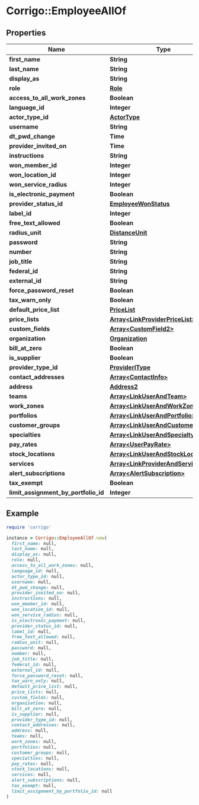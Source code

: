 # Corrigo::EmployeeAllOf

## Properties

| Name | Type | Description | Notes |
| ---- | ---- | ----------- | ----- |
| **first_name** | **String** |  | [optional] |
| **last_name** | **String** |  | [optional] |
| **display_as** | **String** |  | [optional] |
| **role** | [**Role**](Role.md) |  | [optional] |
| **access_to_all_work_zones** | **Boolean** |  | [optional] |
| **language_id** | **Integer** |  | [optional] |
| **actor_type_id** | [**ActorType**](ActorType.md) |  | [optional] |
| **username** | **String** |  | [optional] |
| **dt_pwd_change** | **Time** |  | [optional] |
| **provider_invited_on** | **Time** |  | [optional] |
| **instructions** | **String** |  | [optional] |
| **won_member_id** | **Integer** |  | [optional] |
| **won_location_id** | **Integer** |  | [optional] |
| **won_service_radius** | **Integer** |  | [optional] |
| **is_electronic_payment** | **Boolean** |  | [optional] |
| **provider_status_id** | [**EmployeeWonStatus**](EmployeeWonStatus.md) |  | [optional] |
| **label_id** | **Integer** |  | [optional] |
| **free_text_allowed** | **Boolean** |  | [optional] |
| **radius_unit** | [**DistanceUnit**](DistanceUnit.md) |  | [optional] |
| **password** | **String** |  | [optional] |
| **number** | **String** |  | [optional] |
| **job_title** | **String** |  | [optional] |
| **federal_id** | **String** |  | [optional] |
| **external_id** | **String** |  | [optional] |
| **force_password_reset** | **Boolean** |  | [optional] |
| **tax_warn_only** | **Boolean** |  | [optional] |
| **default_price_list** | [**PriceList**](PriceList.md) |  | [optional] |
| **price_lists** | [**Array&lt;LinkProviderPriceList&gt;**](LinkProviderPriceList.md) |  | [optional] |
| **custom_fields** | [**Array&lt;CustomField2&gt;**](CustomField2.md) |  | [optional] |
| **organization** | [**Organization**](Organization.md) |  | [optional] |
| **bill_at_zero** | **Boolean** |  | [optional] |
| **is_supplier** | **Boolean** |  | [optional] |
| **provider_type_id** | [**ProviderlType**](ProviderlType.md) |  | [optional] |
| **contact_addresses** | [**Array&lt;ContactInfo&gt;**](ContactInfo.md) |  | [optional] |
| **address** | [**Address2**](Address2.md) |  | [optional] |
| **teams** | [**Array&lt;LinkUserAndTeam&gt;**](LinkUserAndTeam.md) |  | [optional] |
| **work_zones** | [**Array&lt;LinkUserAndWorkZone&gt;**](LinkUserAndWorkZone.md) |  | [optional] |
| **portfolios** | [**Array&lt;LinkUserAndPortfolio&gt;**](LinkUserAndPortfolio.md) |  | [optional] |
| **customer_groups** | [**Array&lt;LinkUserAndCustomerGroup&gt;**](LinkUserAndCustomerGroup.md) |  | [optional] |
| **specialties** | [**Array&lt;LinkUserAndSpecialty&gt;**](LinkUserAndSpecialty.md) |  | [optional] |
| **pay_rates** | [**Array&lt;UserPayRate&gt;**](UserPayRate.md) |  | [optional] |
| **stock_locations** | [**Array&lt;LinkUserAndStockLocation&gt;**](LinkUserAndStockLocation.md) |  | [optional] |
| **services** | [**Array&lt;LinkProviderAndService&gt;**](LinkProviderAndService.md) |  | [optional] |
| **alert_subscriptions** | [**Array&lt;AlertSubscription&gt;**](AlertSubscription.md) |  | [optional] |
| **tax_exempt** | **Boolean** |  | [optional] |
| **limit_assignment_by_portfolio_id** | **Integer** |  | [optional] |

## Example

```ruby
require 'corrigo'

instance = Corrigo::EmployeeAllOf.new(
  first_name: null,
  last_name: null,
  display_as: null,
  role: null,
  access_to_all_work_zones: null,
  language_id: null,
  actor_type_id: null,
  username: null,
  dt_pwd_change: null,
  provider_invited_on: null,
  instructions: null,
  won_member_id: null,
  won_location_id: null,
  won_service_radius: null,
  is_electronic_payment: null,
  provider_status_id: null,
  label_id: null,
  free_text_allowed: null,
  radius_unit: null,
  password: null,
  number: null,
  job_title: null,
  federal_id: null,
  external_id: null,
  force_password_reset: null,
  tax_warn_only: null,
  default_price_list: null,
  price_lists: null,
  custom_fields: null,
  organization: null,
  bill_at_zero: null,
  is_supplier: null,
  provider_type_id: null,
  contact_addresses: null,
  address: null,
  teams: null,
  work_zones: null,
  portfolios: null,
  customer_groups: null,
  specialties: null,
  pay_rates: null,
  stock_locations: null,
  services: null,
  alert_subscriptions: null,
  tax_exempt: null,
  limit_assignment_by_portfolio_id: null
)
```

